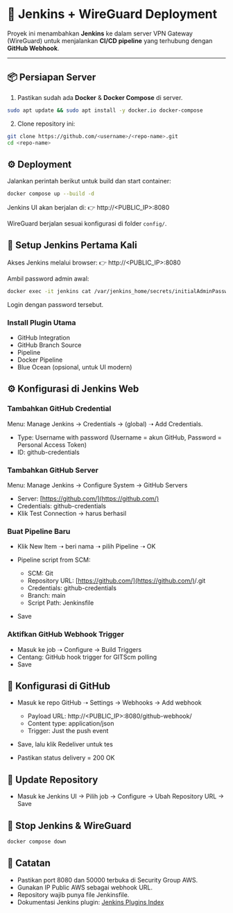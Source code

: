 # 🚀 Jenkins + WireGuard Deployment

Proyek ini menambahkan **Jenkins** ke dalam server VPN Gateway (WireGuard) untuk menjalankan **CI/CD pipeline** yang terhubung dengan **GitHub Webhook**.

---

## 📦 Persiapan Server

1. Pastikan sudah ada **Docker** & **Docker Compose** di server.

```bash
sudo apt update && sudo apt install -y docker.io docker-compose
```

2. Clone repository ini:

```bash
git clone https://github.com/<username>/<repo-name>.git
cd <repo-name>
```

## ⚙️ Deployment

Jalankan perintah berikut untuk build dan start container:

```bash
docker compose up --build -d
```

Jenkins UI akan berjalan di:
👉 http://<PUBLIC_IP>:8080

WireGuard berjalan sesuai konfigurasi di folder `config/`.

## 🔑 Setup Jenkins Pertama Kali

Akses Jenkins melalui browser:
👉 http://<PUBLIC_IP>:8080

Ambil password admin awal:

```bash
docker exec -it jenkins cat /var/jenkins_home/secrets/initialAdminPassword
```

Login dengan password tersebut.

### Install Plugin Utama

* GitHub Integration
* GitHub Branch Source
* Pipeline
* Docker Pipeline
* Blue Ocean (opsional, untuk UI modern)

## ⚙️ Konfigurasi di Jenkins Web

### Tambahkan GitHub Credential

Menu: Manage Jenkins → Credentials → (global) ➝ Add Credentials.

* Type: Username with password (Username = akun GitHub, Password = Personal Access Token)
* ID: github-credentials

### Tambahkan GitHub Server

Menu: Manage Jenkins → Configure System → GitHub Servers

* Server: [https://github.com/](https://github.com/)
* Credentials: github-credentials
* Klik Test Connection → harus berhasil

### Buat Pipeline Baru

* Klik New Item ➝ beri nama ➝ pilih Pipeline ➝ OK
* Pipeline script from SCM:

  * SCM: Git
  * Repository URL: [https://github.com/](https://github.com/)<username>/<repo-name>.git
  * Credentials: github-credentials
  * Branch: main
  * Script Path: Jenkinsfile
* Save

### Aktifkan GitHub Webhook Trigger

* Masuk ke job ➝ Configure → Build Triggers
* Centang: GitHub hook trigger for GITScm polling
* Save

## 🔗 Konfigurasi di GitHub

* Masuk ke repo GitHub ➝ Settings → Webhooks → Add webhook

  * Payload URL: http://<PUBLIC_IP>:8080/github-webhook/
  * Content type: application/json
  * Trigger: Just the push event
* Save, lalu klik Redeliver untuk tes
* Pastikan status delivery = 200 OK

## 🔄 Update Repository

* Masuk ke Jenkins UI → Pilih job → Configure → Ubah Repository URL → Save

## 🛑 Stop Jenkins & WireGuard

```bash
docker compose down
```

## 📖 Catatan

* Pastikan port 8080 dan 50000 terbuka di Security Group AWS.
* Gunakan IP Public AWS sebagai webhook URL.
* Repository wajib punya file Jenkinsfile.
* Dokumentasi Jenkins plugin: [Jenkins Plugins Index](https://plugins.jenkins.io/)
